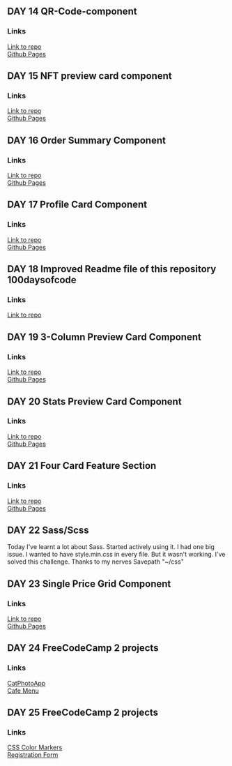 ## DAY 14 QR-Code-component
### Links

[Link to repo](https://github.com/kanyshaiosmonova/Frontend-Mentor-Challenges/tree/main/QR-Code-component)<br>
[Github Pages](https://kanyshaiosmonova.github.io/Frontend-Mentor-Challenges/QR-Code-component/index.html)

## DAY 15 NFT preview card component
### Links

[Link to repo](https://github.com/kanyshaiosmonova/Frontend-Mentor-Challenges/tree/main/nft-preview-card-component)<br>
[Github Pages](https://kanyshaiosmonova.github.io/Frontend-Mentor-Challenges/nft-preview-card-component/index.html)

## DAY 16 Order Summary Component
### Links

[Link to repo](https://github.com/kanyshaiosmonova/Frontend-Mentor-Challenges/tree/main/order-summary-component)<br>
[Github Pages](https://kanyshaiosmonova.github.io/Frontend-Mentor-Challenges/order-summary-component/index.html)

## DAY 17 Profile Card Component
### Links

[Link to repo](https://github.com/kanyshaiosmonova/Frontend-Mentor-Challenges/tree/main/profile-card-component)<br>
[Github Pages](https://kanyshaiosmonova.github.io/Frontend-Mentor-Challenges/profile-card-component/index.html)

## DAY 18 Improved Readme file of this repository 100daysofcode
### Links

[Link to repo](https://github.com/kanyshaiosmonova/100daysofcode)

## DAY 19 3-Column Preview Card Component
### Links

[Link to repo](https://github.com/kanyshaiosmonova/Frontend-Mentor-Challenges/tree/main/3-column-preview-card-component)<br>
[Github Pages](https://kanyshaiosmonova.github.io/Frontend-Mentor-Challenges/3-column-preview-card-component/index.html)

## DAY 20 Stats Preview Card Component
### Links

[Link to repo](https://github.com/kanyshaiosmonova/Frontend-Mentor-Challenges/tree/main/stats-preview-card-component)<br>
[Github Pages](https://kanyshaiosmonova.github.io/Frontend-Mentor-Challenges/stats-preview-card-component/index.html)

## DAY 21 Four Card Feature Section
### Links

[Link to repo](https://github.com/kanyshaiosmonova/Frontend-Mentor-Challenges/tree/main/four-card-feature-section-master)<br>
[Github Pages](https://kanyshaiosmonova.github.io/Frontend-Mentor-Challenges/four-card-feature-section-master/index.html)

## DAY 22 Sass/Scss
Today I've learnt a lot about Sass. Started actively using it. I had one big issue. I wanted to have style.min.css in every file. But it wasn't working. I've solved this challenge. Thanks to my nerves Savepath "~/css"

## DAY 23 Single Price Grid Component
### Links

[Link to repo]()<br>
[Github Pages](https://kanyshaiosmonova.github.io/Frontend-Mentor-Challenges/single-price-grid-component/index.html)

## DAY 24 FreeCodeCamp 2 projects
### Links

[CatPhotoApp](https://kanyshaiosmonova.github.io/FreeCodeCamp-Finished-Projects/CatPhotoApp/index.html)<br>
[Cafe Menu](https://kanyshaiosmonova.github.io/FreeCodeCamp-Finished-Projects/Cafe-Menu/index.html)


## DAY 25 FreeCodeCamp 2 projects
### Links

[CSS Color Markers](https://kanyshaiosmonova.github.io/FreeCodeCamp-Finished-Projects/CSS-Color-Markers/index.html)<br>
[Registration Form](https://kanyshaiosmonova.github.io/FreeCodeCamp-Finished-Projects/Registration-Form/index.html)
